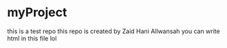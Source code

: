 # myProject
this is a test repo
this repo is created by Zaid Hani Allwansah
you can write html in this file lol
